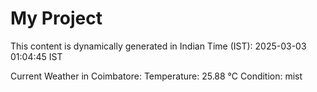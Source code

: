 # My Project

This content is dynamically generated in Indian Time (IST): 2025-03-03 01:04:45 IST


Current Weather in Coimbatore:
Temperature: 25.88 °C
Condition: mist
